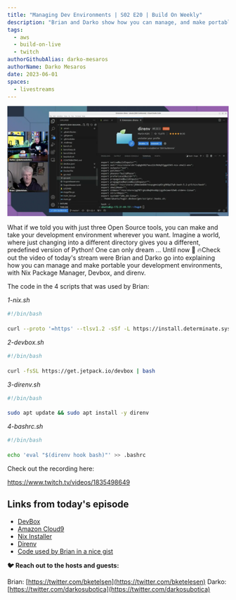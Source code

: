 ```yaml
---
title: "Managing Dev Environments | S02 E20 | Build On Weekly"
description: "Brian and Darko show how you can manage, and make portable your wonderful Dev Environments."
tags:
  - aws
  - build-on-live
  - twitch
authorGithubAlias: darko-mesaros
authorName: Darko Mesaros
date: 2023-06-01
spaces:
  - livestreams
---
```


![Jacquie & Darko Streaming](images/bows2e20-header.webp)

What if we told you with just three Open Source tools, you can make and take your development environment wherever you want. Imagine a world, where just changing into a different directory gives you a different, predefined version of Python! One can only dream ... Until now 🚀 🔥Check out the video of today's stream were Brian and Darko go into explaining how you can manage and make portable your development environments, with Nix Package Manager, Devbox, and direnv. 

The code in the 4 scripts that was used by Brian:

*1-nix.sh*
```bash
#!/bin/bash

curl --proto '=https' --tlsv1.2 -sSf -L https://install.determinate.systems/nix | sh -s -- install
```

*2-devbox.sh*
```bash
#!/bin/bash

curl -fsSL https://get.jetpack.io/devbox | bash
```

*3-direnv.sh*
```bash
#!/bin/bash

sudo apt update && sudo apt install -y direnv
```

*4-bashrc.sh*
```bash
#!/bin/bash

echo 'eval "$(direnv hook bash)"' >> .bashrc
```

Check out the recording here:

https://www.twitch.tv/videos/1835498649

## Links from today's episode

- [DevBox](https://www.jetpack.io/devbox/)
- [Amazon Cloud9](https://aws.amazon.com/cloud9/)
- [Nix Installer](https://github.com/DeterminateSystems/nix-installer)
- [Direnv](https://direnv.net/)
- [Code used by Brian in a nice gist](https://gist.github.com/bketelsen/e1646d2a4551217b4f0531fb9f0f3c9a)


**🐦 Reach out to the hosts and guests:**

Brian: [https://twitter.com/bketelsen](https://twitter.com/bketelesen)
Darko: [https://twitter.com/darkosubotica](https://twitter.com/darkosubotica)
